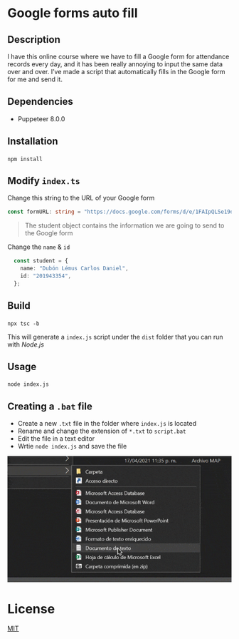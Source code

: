 # Google forms auto fill
## Description
I have this online course where we have to fill a Google form for attendance records every day, and it has been really annoying to input the same data over and over. I’ve made a script that automatically fills in the Google form for me and send it.

## Dependencies
- Puppeteer 8.0.0

## Installation
`npm install`

## Modify `index.ts`
Change this string to the URL of your Google form
```typescript
const formURL: string = "https://docs.google.com/forms/d/e/1FAIpQLSe19oQwJlazDrHxGq4jrHa1ek6htjDY5pyi-wz1sXHLeJrw0A/viewform";
```
> The student object contains the information we are going to send to the Google form

Change the `name` & `id` 
```typescript
  const student = {
    name: "Dubón Lémus Carlos Daniel",
    id: "201943354",
  };
```

## Build
`npx tsc -b`

This will generate a `index.js` script under the `dist` folder that you can run with *Node.js*

## Usage

`node index.js`

## Creating a `.bat` file
- Create a new `.txt` file in the folder where `index.js` is located
- Rename and change the extension of `*.txt` to `script.bat`
- Edit the file in a text editor
- Wrtie `node index.js` and save the file

![bat](bat-creation.gif)

# License
[MIT]([https://link](https://github.com/carlos-dubon/google-forms-auto-fill/blob/main/LICENSE))